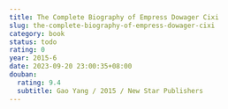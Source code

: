```yaml
---
title: The Complete Biography of Empress Dowager Cixi
slug: the-complete-biography-of-empress-dowager-cixi
category: book
status: todo
rating: 0
year: 2015-6
date: 2023-09-20 23:00:35+08:00
douban:
  rating: 9.4
  subtitle: Gao Yang / 2015 / New Star Publishers
---
```



